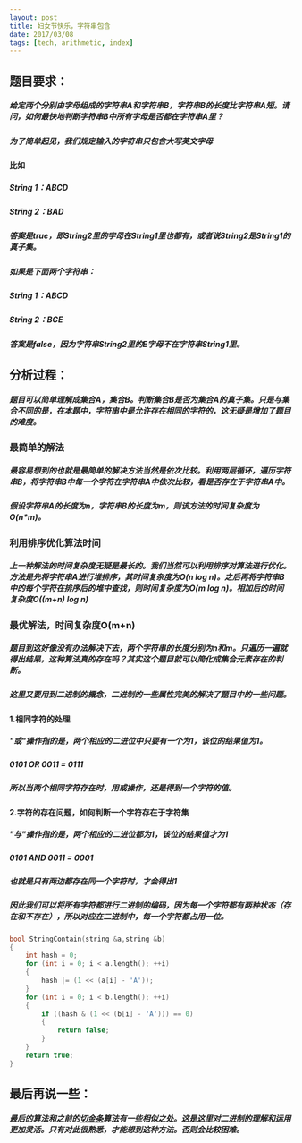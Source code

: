 ```yaml
---
layout: post
title: 妇女节快乐，字符串包含
date: 2017/03/08
tags: [tech, arithmetic, index]
---
```


## 题目要求：
##### 给定两个分别由字母组成的字符串A和字符串B，字符串B的长度比字符串A短。请问，如何最快地判断字符串B中所有字母是否都在字符串A里？
##### 为了简单起见，我们规定输入的字符串只包含大写英文字母
<!--more-->

#### 比如
##### String 1：ABCD
##### String 2：BAD
##### 答案是true，即String2里的字母在String1里也都有，或者说String2是String1的真子集。
##### 如果是下面两个字符串：
##### String 1：ABCD
##### String 2：BCE
##### 答案是false，因为字符串String2里的E字母不在字符串String1里。


## 分析过程：
##### 题目可以简单理解成集合A，集合B。判断集合B是否为集合A的真子集。只是与集合不同的是，在本题中，字符串中是允许存在相同的字符的，这无疑是增加了题目的难度。

### 最简单的解法
##### 最容易想到的也就是最简单的解决方法当然是依次比较。利用两层循环，遍历字符串B，将字符串B中每一个字符在字符串A中依次比较，看是否存在于字符串A中。
##### 假设字符串A的长度为n，字符串B的长度为m，则该方法的时间复杂度为O(n*m)。

### 利用排序优化算法时间
##### 上一种解法的时间复杂度无疑是最长的。我们当然可以利用排序对算法进行优化。方法是先将字符串A进行堆排序，其时间复杂度为O(n log n)。之后再将字符串B中的每个字符在排序后的堆中查找，则时间复杂度为O(m log n)。相加后的时间复杂度O((m+n) log n)

### 最优解法，时间复杂度O(m+n)
##### 题目到这好像没有办法解决下去，两个字符串的长度分别为n和m。只遍历一遍就得出结果，这种算法真的存在吗？其实这个题目就可以简化成集合元素存在的判断。
##### 这里又要用到二进制的概念，二进制的一些属性完美的解决了题目中的一些问题。
#### 1.相同字符的处理
##### "或"操作指的是，两个相应的二进位中只要有一个为1，该位的结果值为1。
##### 0101 OR 0011 = 0111
##### 所以当两个相同字符存在时，用或操作，还是得到一个字符的值。
#### 2.字符的存在问题，如何判断一个字符存在于字符集
##### "与"操作指的是，两个相应的二进位都为1，该位的结果值才为1
##### 0101 AND 0011 = 0001
##### 也就是只有两边都存在同一个字符时，才会得出1

##### 因此我们可以将所有字符都进行二进制的编码，因为每一个字符都有两种状态（存在和不存在），所以对应在二进制中，每一个字符都占用一位。
```c
bool StringContain(string &a,string &b)
{
    int hash = 0;
    for (int i = 0; i < a.length(); ++i)
    {
        hash |= (1 << (a[i] - 'A'));
    }
    for (int i = 0; i < b.length(); ++i)
    {
        if ((hash & (1 << (b[i] - 'A'))) == 0)
        {
            return false;
        }
    }
    return true;
}
```


## 最后再说一些：
##### 最后的算法和之前的[切金条](http://localhost:4000/arithmetic/glodBars/)算法有一些相似之处。这是这里对二进制的理解和运用更加灵活。只有对此很熟悉，才能想到这种方法。否则会比较困难。
